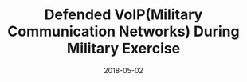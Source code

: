 ---
date: 2018-05-02
publishDate: 2018-05-02
nolink: true
#external_link: ""
image:
  #caption: Fellowship
  focal_point: Smart
slides: example
summary: As part of the Blue Team, identified and mitigated malware embedded in military VoIP systems, ensuring mission-critical communications remained secure and uninterrupted.
#tags:
#- Personal
title: Defended VoIP(Military Communication Networks) During Military Exercise
links:
  - icon_pack: fas
    icon: scroll
    name: Website
    url: ''

---